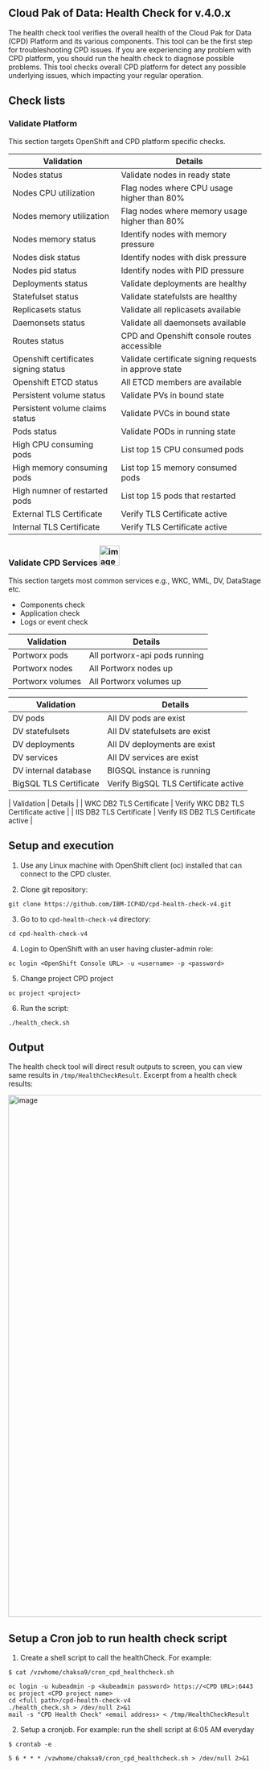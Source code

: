 ## Cloud Pak of Data: Health Check for v.4.0.x
The health check tool verifies the overall health of the Cloud Pak for Data (CPD) Platform and its various components. This tool can be the first step for troubleshooting CPD issues. If you are experiencing any problem with CPD platform, you should run the health check to diagnose possible problems. This tool checks overall CPD platform for detect any possible underlying issues, which impacting your regular operation. 

## Check lists
### Validate Platform
This section targets OpenShift and CPD platform specific checks.

| Validation | Details |
| --- | --- |
| Nodes status | Validate nodes in ready state |
| Nodes CPU utilization | Flag nodes where CPU usage higher than 80% |
| Nodes memory utilization | Flag nodes where memory usage higher than 80% |
| Nodes memory status | Identify nodes with memory pressure |
| Nodes disk status | Identify nodes with disk pressure |
| Nodes pid status | Identify nodes with PID pressure |
| Deployments status | Validate deployments are healthy |
| Statefulset status | Validate statefulsts are healthy |
| Replicasets status | Validate all replicasets available |
| Daemonsets status | Validate all daemonsets available |
| Routes status | CPD and Openshift console routes accessible |
| Openshift certificates signing status | Validate certificate signing requests in approve state |
| Openshift ETCD status | All ETCD members are available |
| Persistent volume status | Validate PVs in bound state |
| Persistent volume claims status | Validate PVCs in bound state |
| Pods status | Validate PODs in running state|
| High CPU consuming pods | List top 15 CPU consumed pods |
| High memory consuming pods | List top 15 memory consumed pods |
| High numner of restarted pods | List top 15 pods that restarted |
| External TLS Certificate | Verify TLS Certificate active |
| Internal TLS Certificate | Verify TLS Certificate active |

### Validate CPD Services <img width="40" alt="image" src="https://user-images.githubusercontent.com/17136230/117361229-632c9580-aed7-11eb-9e1d-0210c5398207.png">

This section targets most common services e.g., WKC, WML, DV, DataStage etc. 

-	Components check
-	Application check
-	Logs or event check


| Validation | Details |
| --- | --- |
| Portworx pods | All portworx-api pods running |
| Portworx nodes | All Portworx nodes up |
| Portworx volumes | All Portworx volumes up |


| Validation | Details |
| --- | --- |
| DV pods | All DV pods are exist |
| DV statefulsets | All DV statefulsets are exist |
| DV deployments | All DV deployments are exist |
| DV services | All DV services are exist |
| DV internal database | BIGSQL instance is running |
| BigSQL TLS Certificate | Verify BigSQL TLS Certificate active |


| Validation | Details |
| WKC DB2 TLS Certificate | Verify WKC DB2 TLS Certificate active |
| IIS DB2 TLS Certificate | Verify IIS DB2 TLS Certificate active |


## Setup and execution 
1. Use any Linux machine with OpenShift client (oc) installed that can connect to the CPD cluster.

2. Clone git repository:
```
git clone https://github.com/IBM-ICP4D/cpd-health-check-v4.git
```

3. Go to to `cpd-health-check-v4` directory:
```
cd cpd-health-check-v4
```

4. Login to OpenShift with an user having cluster-admin role:
```
oc login <OpenShift Console URL> -u <username> -p <password>
```

5. Change project CPD project
```
oc project <project>
```

6. Run the script:
```
./health_check.sh
```

## Output
The health check tool will direct result outputs to screen, you can view same results in `/tmp/HealthCheckResult`. Excerpt from a health check results:

<img width="1038" alt="image" src="https://user-images.githubusercontent.com/17136230/117359964-d03f2b80-aed5-11eb-9f6d-baaa9dd60a5c.png">

## Setup a Cron job to run health check script
1. Create a shell script to call the healthCheck. For example:
```
$ cat /vzwhome/chaksa9/cron_cpd_healthcheck.sh

oc login -u kubeadmin -p <kubeadmin password> https://<CPD URL>:6443
oc project <CPD project name>
cd <full path>/cpd-health-check-v4
./health_check.sh > /dev/null 2>&1
mail -s "CPD Health Check" <email address> < /tmp/HealthCheckResult
```

2. Setup a cronjob. For example: run the shell script at 6:05 AM everyday
```
$ crontab -e

5 6 * * * /vzwhome/chaksa9/cron_cpd_healthcheck.sh > /dev/null 2>&1
```
